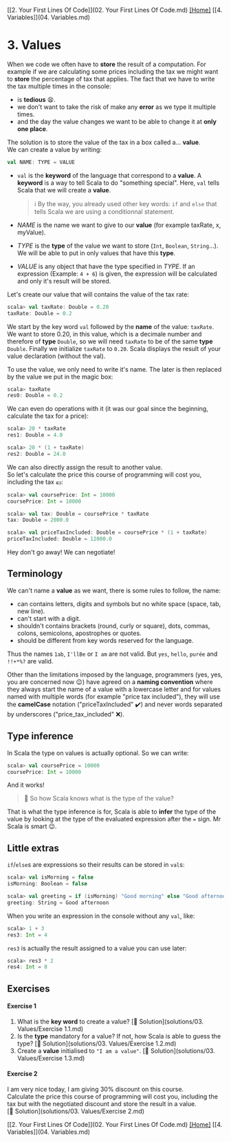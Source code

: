 [[2. Your First Lines Of Code]](02. Your First Lines Of Code.md) [[Home]](../ReadMe.md) [[4. Variables]](04. Variables.md)

# 3. Values

When we code we often have to **store** the result of a computation. For example if we are calculating some prices including the tax we might want to **store** the percentage of tax that applies.
The fact that we have to write the tax multiple times in the console:
* is **tedious** :tired_face:.
* we don't want to take the risk of make any **error** as we type it multiple times.
* and the day the value changes we want to be able to change it at **only one place**.

The solution is to store the value of the tax in a box called a... **value**.  
We can create a value by writing:
```scala
val NAME: TYPE = VALUE
```

* `val` is the **keyword** of the language that correspond to a **value**. A **keyword** is a way to tell Scala to do "something special". Here, `val` tells Scala that we will create a **value**.

  > :information_source: By the way, you already used other key words: `if` and `else` that tells Scala we are using a conditionnal statement.
* *NAME* is the name we want to give to our **value** (for example taxRate, x, myValue).
* *TYPE* is the **type** of the value we want to store (`Int`, `Boolean`, `String`...). We will be able to put in only values that have this **type**.
* *VALUE* is any object that have the type specified in *TYPE*. If an expression (Example: `4 + 6`) is given, the expression will be calculated and only it's result will be stored.

Let's create our value that will contains the value of the tax rate:
```scala
scala> val taxRate: Double = 0.20
taxRate: Double = 0.2
```
We start by the key word `val` followed by the **name** of the value: `taxRate`. We want to store 0.20, in this value, which is a decimale number and therefore of **type** `Double`, so we will need `taxRate` to be of the same **type** `Double`. Finally we initialize `taxRate` to `0.20`. Scala displays the result of your value declaration (without the val).

To use the value, we only need to write it's name. The later is then replaced by the value we put in the magic box:
```scala
scala> taxRate
res0: Double = 0.2
```

We can even do operations with it (it was our goal since the beginning, calculate the tax for a price):
```scala
scala> 20 * taxRate
res1: Double = 4.0

scala> 20 * (1 + taxRate)
res2: Double = 24.0
```

We can also directly assign the result to another value.  
So let's calculate the price this course of programming will cost you, including the tax :euro::
```scala
scala> val coursePrice: Int = 10000
coursePrice: Int = 10000

scala> val tax: Double = coursePrice * taxRate
tax: Double = 2000.0

scala> val priceTaxIncluded: Double = coursePrice * (1 + taxRate)
priceTaxIncluded: Double = 12000.0
```

Hey don't go away! We can negotiate!

## Terminology

We can't name a **value** as we want, there is some rules to follow, the name:
* can contains letters, digits and symbols but no white space (space, tab, new line).
* can't start with a digit.
* shouldn't contains brackets (round, curly or square), dots, commas, colons, semicolons, apostrophes or quotes.
* should be different from key words reserved for the language.

Thus the names `1ab`, `I'llBe` or `I am` are not valid. But `yes`, `hello`, `purée` and `!!+*%?` are valid.

Other than the limitations imposed by the language, programmers (yes, yes, you are concerned now :wink:) have agreed on a **naming convention** where they always start the name of a value with a lowercase letter and for values named with multiple words (for example "price tax included"), they will use the **camelCase** notation ("priceTaxIncluded" :heavy_check_mark:) and never words separated by underscores ("price_tax_included" :x:).

## Type inference

In Scala the type on values is actually optional. So we can write:
```scala
scala> val coursePrice = 10000
coursePrice: Int = 10000
```
And it works!

> :raising_hand: So how Scala knows what is the type of the value?

That is what the type inference is for, Scala is able to **infer** the type of the value by looking at the type of the evaluated expression after the `=` sign. Mr Scala is smart :wink:.

## Little extras

`if`/`else`s are expressions so their results can be stored in `val`s:
```scala
scala> val isMorning = false
isMorning: Boolean = false

scala> val greeting = if (isMorning) "Good morning" else "Good afternoon"
greeting: String = Good afternoon
```

When you write an expression in the console without any `val`, like:
```scala
scala> 1 + 3
res3: Int = 4
```
`res3` is actually the result assigned to a value you can use later:
```scala
scala> res3 * 2
res4: Int = 8
```

## Exercises

#### Exercise 1
1. What is the **key word** to create a value? [:scroll: Solution](solutions/03. Values/Exercise 1.1.md)
2. Is the **type** mandatory for a value? If not, how Scala is able to guess the type? [:scroll: Solution](solutions/03. Values/Exercise 1.2.md)
3. Create a **value** initialised to `"I am a value"`. [:scroll: Solution](solutions/03. Values/Exercise 1.3.md)

#### Exercise 2
I am very nice today, I am giving 30% discount on this course.  
Calculate the price this course of programming will cost you, including the tax but with the negotiated discount and store the result in a value.  
[:scroll: Solution](solutions/03. Values/Exercise 2.md)

[[2. Your First Lines Of Code]](02. Your First Lines Of Code.md) [[Home]](../ReadMe.md) [[4. Variables]](04. Variables.md)
